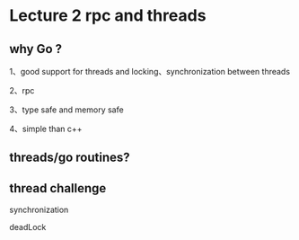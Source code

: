 # Lecture 2 rpc and threads

## why Go ?

1、good support for threads and locking、synchronization between threads

2、rpc

3、type safe and memory safe

4、simple than c++

## threads/go routines?

## thread challenge

synchronization 

deadLock
